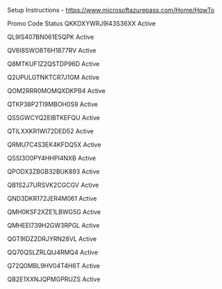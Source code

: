 Setup Instructions - https://www.microsoftazurepass.com/Home/HowTo

Promo Code	Status
QKKDXYWRJ9I43S36XX	Active

QL9IS407BN061E5QPK	Active

QV6I8SWO8T6H1877RV	Active

Q8MTKUF1Z2QSTDP96D	Active

Q2UPULGTNKTCR7J1GM	Active

QOM2RRR0MOMQXDKPB4	Active

QTKP38P2TI9MBOH0S9	Active

QSSGWCYQ2EIBTKEFQU	Active

QTILXXKR1WI72DED52	Active

QRMU7C4S3EK4KFDQ5X	Active

QSSI3O0PY4HHPI4NXB	Active

QPODX3ZBGB32BUK893	Active

QB1S2J7URSVK2CGCGV	Active

QND3DKR172JER4M061	Active

QMH0KSF2XZE1LBWG5G	Active

QMHEEI739H2GW3RPGL	Active

QGT9IDZ2DRJYRN28VL	Active

QQ70QSLZRLQIJ4RMQ4	Active

Q72Q0MBL9HV04T4H6T	Active

QB2E1XXNJQPMGPRUZS	Active

